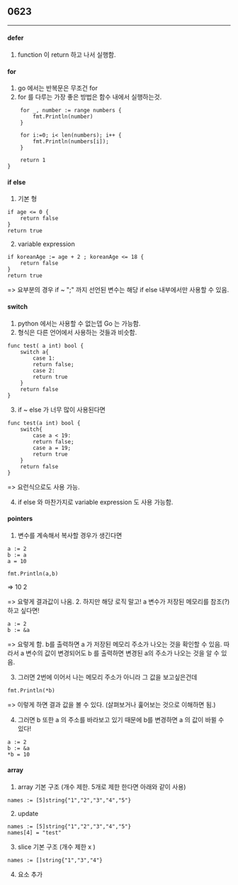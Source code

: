 ## 0623

---

#### defer

1. function 이 return 하고 나서 실행함.

#### for

1. go 에서는 반복문은 무조건 for
2. for 를 다루는 가장 좋은 방법은 함수 내에서 실행하는것.

```func superAdd(numbers ...int) int {
	for _, number := range numbers {
		fmt.Println(number)
	}

	for i:=0; i< len(numbers); i++ {
		fmt.Println(numbers[i]);
	}

	return 1
}

```

#### if else

1. 기본 형

```
if age <= 0 {
    return false
}
return true

```

2. variable expression

```
if koreanAge := age + 2 ; koreanAge <= 18 {
    return false
}
return true
```

=> 요부분의 경우 if ~ ";" 까지 선언된 변수는 해당 if else 내부에서만 사용할 수 있음.

#### switch

1. python 에서는 사용할 수 없는뎁 Go 는 가능함.
2. 형식은 다른 언어에서 사용하는 것들과 비슷함.

```
func test( a int) bool {
    switch a{
        case 1:
        return false;
        case 2:
        return true
    }
    return false
}
```

3. if ~ else 가 너무 많이 사용된다면

```
func test(a int) bool {
    switch{
        case a < 19:
        return false;
        case a = 19;
        return true
    }
    return false
}

```

=> 요런식으로도 사용 가능.

4. if else 와 마찬가지로 variable expression 도 사용 가능함.

#### pointers

1. 변수를 계속해서 복사할 경우가 생긴다면

```
a := 2
b := a
a = 10

fmt.Println(a,b)
```

=> 10 2

=> 요렇게 결과값이 나옴. 2. 하지만 해당 로직 말고! a 변수가 저장된 메모리를 참조(?)하고 싶다면!

```
a := 2
b := &a

```

=> 요렇게 함. b를 출력하면 a 가 저장된 메모리 주소가 나오는 것을 확인할 수 있음.
따라서 a 변수의 값이 변경되어도 b 를 출력하면 변경된 a의 주소가 나오는 것을 알 수 있음.

3. 그러면 2번에 이어서 나는 메모리 주소가 아니라 그 값을 보고싶은건데

```
fmt.Println(*b)

```

=> 이렇게 하면 결과 값을 볼 수 있다. (살펴보거나 훑어보는 것으로 이해하면 됨.)

4. 그러면 b 또한 a 의 주소를 바라보고 있기 때문에 b를 변경하면 a 의 값이 바뀔 수 있다!

```
a := 2
b := &a
*b = 10

```

#### array

1. array 기본 구조 (개수 제한. 5개로 제한 한다면 아래와 같이 사용)

```
names := [5]string{"1","2","3","4","5"}

```

2. update

```
names := [5]string{"1","2","3","4","5"}
names[4] = "test"
```

3. slice 기본 구조 (개수 제한 x )

```
names := []string{"1","3","4"}

```

4. 요소 추가
